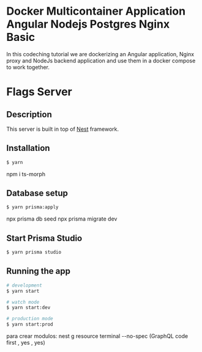 # Docker Multicontainer Application Angular Nodejs Postgres Nginx Basic

In this codeching tutorial we are dockerizing an Angular application, Nginx proxy and NodeJs backend application
and use them in a docker compose to work together.

# Flags Server

## Description

This server is built in top of [Nest](https://github.com/nestjs/nest) framework.

## Installation

```bash
$ yarn
```

npm i ts-morph

## Database setup

```bash
$ yarn prisma:apply
```


npx prisma db seed
npx prisma migrate dev

## Start Prisma Studio

```bash
$ yarn prisma studio
```

## Running the app

```bash
# development
$ yarn start

# watch mode
$ yarn start:dev

# production mode
$ yarn start:prod
```

para crear modulos:
nest g resource terminal --no-spec       (GraphQL code first ,  yes  , yes)
